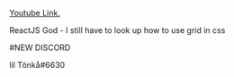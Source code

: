 [Youtube Link.](https://www.youtube.com/channel/UCB4DE1ebOwRV-Z1GBcf4l0A)

ReactJS God - I still have to look up how to use grid in css

#NEW DISCORD

lil Tönkå#6630
